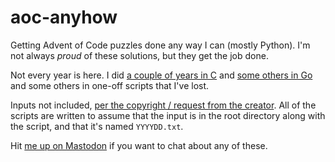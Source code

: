 # aoc-anyhow

Getting Advent of Code puzzles done any way I can (mostly Python). I'm not always _proud_ of these solutions, but they get the job done.

Not every year is here. I did [a couple of years in C](https://github.com/biesnecker/advent_c) and [some others in Go](https://github.com/biesnecker/godvent) and some others in one-off scripts that I've lost.

Inputs not included, [per the copyright / request from the creator](https://www.reddit.com/r/adventofcode/wiki/faqs/copyright/inputs/). All of the scripts are written to assume that the input is in the root directory along with the script, and that it's named `YYYYDD.txt`.

Hit [me up on Mastodon](https://sfba.social/@papajohn) if you want to chat about any of these.
